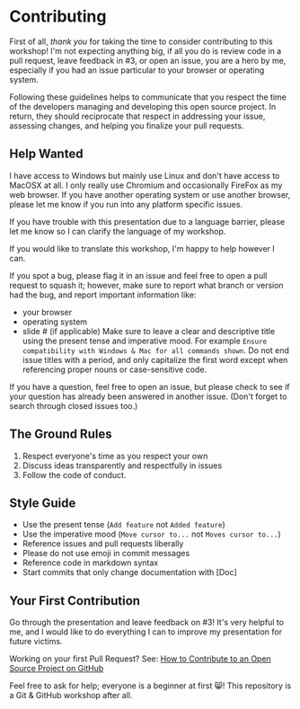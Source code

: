 # Contributing

First of all, _thank you_ for taking the time to consider contributing to this workshop!  I'm not expecting anything big, if all you do is review code in a pull request, leave feedback in #3, or open an issue, you are a hero by me, especially if you had an issue particular to your browser or operating system.

Following these guidelines helps to communicate that you respect the time of the developers managing and developing this open source project. In return, they should reciprocate that respect in addressing your issue, assessing changes, and helping you finalize your pull requests.

## Help Wanted

I have access to Windows but mainly use Linux and don't have access to MacOSX at all.  I only really use Chromium and occasionally FireFox as my web browser.  If you have another operating system or use another browser, please let me know if you run into any platform specific issues.

If you have trouble with this presentation due to a language barrier, please let me know so I can clarify the language of my workshop.

If you would like to translate this workshop, I'm happy to help however I can.

If you spot a bug, please flag it in an issue and feel free to open a pull request to squash it; however, make sure to report what branch or version had the bug, and report important information like:
- your browser
- operating system
- slide # (if applicable)
Make sure to leave a clear and descriptive title using the present tense and imperative mood.  For example `Ensure compatibility with Windows & Mac for all commands shown`.  Do not end issue titles with a period, and only capitalize the first word except when referencing proper nouns or case-sensitive code.

If you have a question, feel free to open an issue, but please check to see if your question has already been answered in another issue.  (Don't forget to search through closed issues too.)

## The Ground Rules

1. Respect everyone's time as you respect your own
2. Discuss ideas transparently and respectfully in issues
3. Follow the code of conduct.

## Style Guide

- Use the present tense (`Add feature` not `Added feature`)
- Use the imperative mood (`Move cursor to...` not `Moves cursor to...`)
- Reference issues and pull requests liberally
- Please do not use emoji in commit messages
- Reference code in markdown syntax
- Start commits that only change documentation with [Doc]

## Your First Contribution

Go through the presentation and leave feedback on #3!  It's very helpful to me, and I would like to do everything I can to improve my presentation for future victims.

Working on your first Pull Request? See: [How to Contribute to an Open Source Project on GitHub](https://egghead.io/series/how-to-contribute-to-an-open-source-project-on-github)

Feel free to ask for help; everyone is a beginner at first :smile_cat:!  This repository is a Git & GitHub workshop after all.
